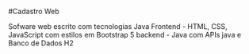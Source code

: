 #Cadastro Web

Sofware web escrito com tecnologias Java
Frontend - HTML, CSS, JavaScript com estilos em Bootstrap 5
backend - Java com APIs java e Banco de Dados H2
